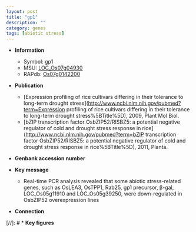 ```yaml
---
layout: post
title: "gp1"
description: ""
category: genes
tags: [abiotic stress]
---
```


* **Information**  
    + Symbol: gp1  
    + MSU: [LOC_Os07g04930](http://rice.uga.edu/cgi-bin/ORF_infopage.cgi?orf=LOC_Os07g04930)  
    + RAPdb: [Os07g0142200](http://rapdb.dna.affrc.go.jp/viewer/gbrowse_details/irgsp1?name=Os07g0142200)  

* **Publication**  
    + [Expression profiling of rice cultivars differing in their tolerance to long-term drought stress](http://www.ncbi.nlm.nih.gov/pubmed?term=Expression profiling of rice cultivars differing in their tolerance to long-term drought stress%5BTitle%5D), 2009, Plant Mol Biol.
    + [bZIP transcription factor OsbZIP52/RISBZ5: a potential negative regulator of cold and drought stress response in rice](http://www.ncbi.nlm.nih.gov/pubmed?term=bZIP transcription factor OsbZIP52/RISBZ5: a potential negative regulator of cold and drought stress response in rice%5BTitle%5D), 2011, Planta.

* **Genbank accession number**  

* **Key message**  
    + Real-time PCR analysis revealed that some abiotic stress-related genes, such as OsLEA3, OsTPP1, Rab25, gp1 precursor, β-gal, LOC_Os05g11910 and LOC_Os05g39250, were down-regulated in OsbZIP52 overexpression lines

* **Connection**  

[//]: # * **Key figures**  


